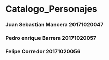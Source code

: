 # Catalogo_Personajes

### Juan Sebastian Mancera 20171020047
### Pedro enrique Barrera 20171020057
### Felipe Corredor 20171020056
